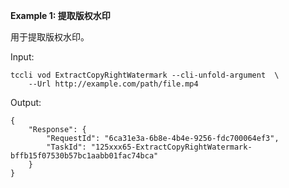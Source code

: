 **Example 1: 提取版权水印**

用于提取版权水印。

Input: 

```
tccli vod ExtractCopyRightWatermark --cli-unfold-argument  \
    --Url http://example.com/path/file.mp4
```

Output: 
```
{
    "Response": {
        "RequestId": "6ca31e3a-6b8e-4b4e-9256-fdc700064ef3",
        "TaskId": "125xxx65-ExtractCopyRightWatermark-bffb15f07530b57bc1aabb01fac74bca"
    }
}
```


